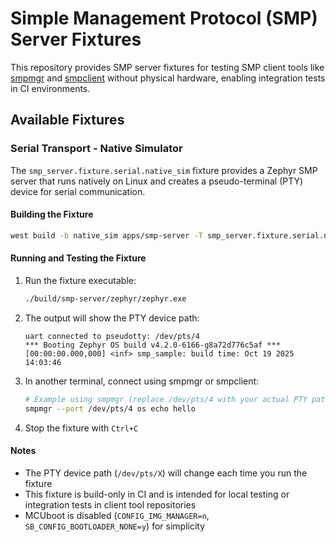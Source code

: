 # Simple Management Protocol (SMP) Server Fixtures

This repository provides SMP server fixtures for testing SMP client tools like [smpmgr](https://github.com/intercreate/smpmgr) and [smpclient](https://github.com/intercreate/smpclient) without physical hardware, enabling integration tests in CI environments.

## Available Fixtures

### Serial Transport - Native Simulator

The `smp_server.fixture.serial.native_sim` fixture provides a Zephyr SMP server that runs natively on Linux and creates a pseudo-terminal (PTY) device for serial communication.

#### Building the Fixture

```bash
west build -b native_sim apps/smp-server -T smp_server.fixture.serial.native_sim
```

#### Running and Testing the Fixture

1. Run the fixture executable:
   ```bash
   ./build/smp-server/zephyr/zephyr.exe
   ```

2. The output will show the PTY device path:
   ```
   uart connected to pseudotty: /dev/pts/4
   *** Booting Zephyr OS build v4.2.0-6166-g8a72d776c5af ***
   [00:00:00.000,000] <inf> smp_sample: build time: Oct 19 2025 14:03:46
   ```

3. In another terminal, connect using smpmgr or smpclient:
   ```bash
   # Example using smpmgr (replace /dev/pts/4 with your actual PTY path)
   smpmgr --port /dev/pts/4 os echo hello
   ```

4. Stop the fixture with `Ctrl+C`

#### Notes

- The PTY device path (`/dev/pts/X`) will change each time you run the fixture
- This fixture is build-only in CI and is intended for local testing or integration tests in client tool repositories
- MCUboot is disabled (`CONFIG_IMG_MANAGER=n`, `SB_CONFIG_BOOTLOADER_NONE=y`) for simplicity

